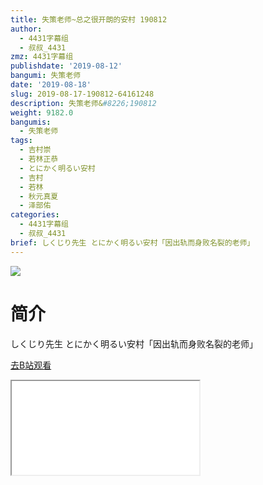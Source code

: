 ```yaml
---
title: 失策老师~总之很开朗的安村 190812
author:
  - 4431字幕组
  - 叔叔_4431
zmz: 4431字幕组
publishdate: '2019-08-12'
bangumi: 失策老师
date: '2019-08-18'
slug: 2019-08-17-190812-64161248
description: 失策老师&#8226;190812
weight: 9182.0
bangumis:
  - 失策老师
tags:
  - 吉村崇
  - 若林正恭
  - とにかく明るい安村
  - 吉村
  - 若林
  - 秋元真夏
  - 泽部佑
categories:
  - 4431字幕组
  - 叔叔_4431
brief: しくじり先生 とにかく明るい安村「因出轨而身败名裂的老师」
---
```

![](https://raw.githubusercontent.com/tcgriffith/owaraisite/master/static/tmpimg/f2a31d2c1be8acf5dabefc154090b7d34aec58a8.jpg.480.jpg)
# 简介  
しくじり先生
とにかく明るい安村「因出轨而身败名裂的老师」  

[去B站观看](https://www.bilibili.com/video/av64161248/)
<div class ="resp-container"><iframe class="testiframe" src="//player.bilibili.com/player.html?aid=64161248"", scrolling="no", allowfullscreen="true" > </iframe></div> 
